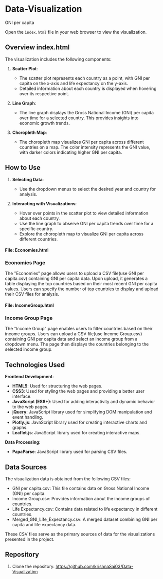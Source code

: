 # Data-Visualization
GNI per capita 

Open the `index.html` file in your web browser to view the visualization.

## Overview index.html

The visualization includes the following components:

1. **Scatter Plot**: 
   - The scatter plot represents each country as a point, with GNI per capita on the x-axis and life expectancy on the y-axis.
   - Detailed information about each country is displayed when hovering over its respective point.

2. **Line Graph**:
   - The line graph displays the Gross National Income (GNI) per capita over time for a selected country. This provides insights into economic growth trends.

3. **Choropleth Map**:
   - The choropleth map visualizes GNI per capita across different countries on a map. The color intensity represents the GNI value, with darker colors indicating higher GNI per capita.

## How to Use

1. **Selecting Data**:
   - Use the dropdown menus to select the desired year and country for analysis.

2. **Interacting with Visualizations**:
   - Hover over points in the scatter plot to view detailed information about each country.
   - Use the line graph to observe GNI per capita trends over time for a specific country.
   - Explore the choropleth map to visualize GNI per capita across different countries.

#### File: Economies.html
### Economies Page
The "Economies" page allows users to upload a CSV file(use GNI per capita.csv) containing GNI per capita data. Upon upload, it generates a table displaying the top countries based on their most recent GNI per capita values. Users can specify the number of top countries to display and upload their CSV files for analysis.


#### File: IncomeGroup.html
### Income Group Page
The "Income Group" page enables users to filter countries based on their income groups. Users can upload a CSV file(use Income Group.csv) containing GNI per capita data and select an income group from a dropdown menu. The page then displays the countries belonging to the selected income group.

## Technologies Used

**Frontend Development**:
  - **HTML5**: Used for structuring the web pages.
  - **CSS3**: Used for styling the web pages and providing a better user interface.
  - **JavaScript (ES6+)**: Used for adding interactivity and dynamic behavior to the web pages.
  - **jQuery**: JavaScript library used for simplifying DOM manipulation and event handling.
  - **Plotly.js**: JavaScript library used for creating interactive charts and graphs.
  - **Leaflet.js**: JavaScript library used for creating interactive maps.

**Data Processing**:
  - **PapaParse**: JavaScript library used for parsing CSV files.

## Data Sources

The visualization data is obtained from the following CSV files:

- GNI per capita.csv: This file contains data on Gross National Income (GNI) per capita.
- Income Group.csv: Provides information about the income groups of countries.
- Life Expectancy.csv: Contains data related to life expectancy in different countries.
- Merged_GNI_Life_Expectancy.csv: A merged dataset combining GNI per capita and life expectancy data.

These CSV files serve as the primary sources of data for the visualizations presented in the project.


## Repository

1. Clone the repository: https://github.com/krishnaSai03/Data-Visualization


